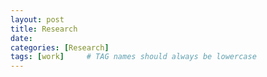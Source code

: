```yaml
---
layout: post
title: Research
date: 
categories: [Research]
tags: [work]     # TAG names should always be lowercase
---
```

